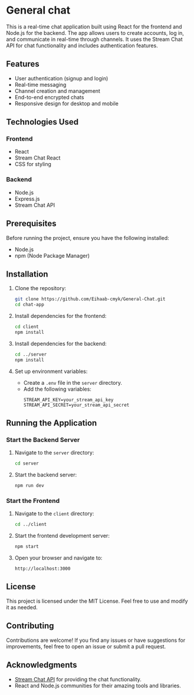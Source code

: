 # General chat
This is a real-time chat application built using React for the frontend and Node.js for the backend. The app allows users to create accounts, log in, and communicate in real-time through channels. It uses the Stream Chat API for chat functionality and includes authentication features.

## Features

- User authentication (signup and login)
- Real-time messaging
- Channel creation and management
- End-to-end encrypted chats
- Responsive design for desktop and mobile

## Technologies Used

### Frontend
- React
- Stream Chat React
- CSS for styling

### Backend
- Node.js
- Express.js
- Stream Chat API

## Prerequisites

Before running the project, ensure you have the following installed:

- Node.js
- npm (Node Package Manager)

## Installation

1. Clone the repository:
   ```bash
   git clone https://github.com/Eihaab-cmyk/General-Chat.git
   cd chat-app
   ```

2. Install dependencies for the frontend:
   ```bash
   cd client
   npm install
   ```

3. Install dependencies for the backend:
   ```bash
   cd ../server
   npm install
   ```

4. Set up environment variables:
   - Create a `.env` file in the `server` directory.
   - Add the following variables:
     ```env
     STREAM_API_KEY=your_stream_api_key
     STREAM_API_SECRET=your_stream_api_secret
     ```

## Running the Application

### Start the Backend Server

1. Navigate to the `server` directory:
   ```bash
   cd server
   ```

2. Start the backend server:
   ```bash
   npm run dev
   ```

### Start the Frontend

1. Navigate to the `client` directory:
   ```bash
   cd ../client
   ```

2. Start the frontend development server:
   ```bash
   npm start
   ```

3. Open your browser and navigate to:
   ```
   http://localhost:3000
   ```

## License

This project is licensed under the MIT License. Feel free to use and modify it as needed.

## Contributing

Contributions are welcome! If you find any issues or have suggestions for improvements, feel free to open an issue or submit a pull request.

## Acknowledgments

- [Stream Chat API](https://getstream.io/chat/) for providing the chat functionality.
- React and Node.js communities for their amazing tools and libraries.
